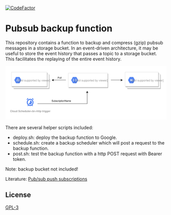 [![CodeFactor](https://www.codefactor.io/repository/github/vwt-digital/pubsub-backup/badge)](https://www.codefactor.io/repository/github/vwt-digital/pubsub-backup)

# Pubsub backup function

This repository contains a function to backup and compress (gzip) pubsub messages in a storage bucket. In an event-driven architecture, it may be useful to store the event history that passes a topic to a storage bucket. This facilitates the replaying of the entire event history.

![pubsub backup](pubsub-backup.svg)

There are several helper scripts included:

- deploy.sh: deploy the backup function to Google.
- schedule.sh: create a backup scheduler which will post a request to the backup function.
- post.sh: test the backup function with a http POST request with Bearer token.

Note: backup bucket not included!

Literature: [Pub/sub push subscriptions](https://cloud.google.com/pubsub/docs/push)

## License
[GPL-3](https://www.gnu.org/licenses/gpl-3.0.en.html)
